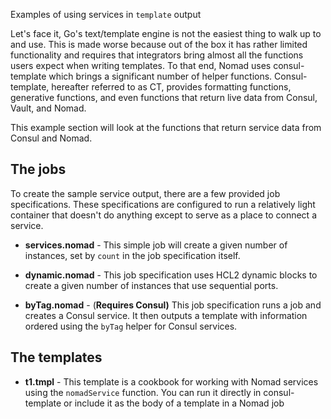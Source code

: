 Examples of using services in `template` output

Let's face it, Go's text/template engine is not the easiest thing to walk up to
and use. This is made worse because out of the box it has rather limited
functionality and requires that integrators bring almost all the functions
users expect when writing templates. To that end, Nomad uses consul-template
which brings a significant number of helper functions. Consul-template,
hereafter referred to as CT, provides formatting functions, generative functions,
and even functions that return live data from Consul, Vault, and Nomad.

This example section will look at the functions that return service data from
Consul and Nomad.

## The jobs

To create the sample service output, there are a few provided job specifications.
These specifications are configured to run a relatively light container that
doesn't do anything except to serve as a place to connect a service.

- **services.nomad** - This simple job will create a given number of instances,
  set by `count` in the job specification itself.

- **dynamic.nomad** - This job specification uses HCL2 dynamic blocks to create
  a given number of instances that use sequential ports.

- **byTag.nomad** - (**Requires Consul)** This job specification runs a job and
  creates a Consul service. It then outputs a template with information ordered
  using the `byTag` helper for Consul services.

## The templates

- **t1.tmpl** - This template is a cookbook for working with Nomad services using
  the `nomadService` function. You can run it directly in consul-template or
  include it as the body of a template in a Nomad job
